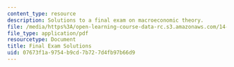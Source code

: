 ```yaml
---
content_type: resource
description: Solutions to a final exam on macroeconomic theory.
file: /media/https%3A/open-learning-course-data-rc.s3.amazonaws.com/14-06-intermediate-macroeconomic-theory-spring-2003/07673f1a9754b9cd7b727d4fb97b66d9_final_solutions.pdf
file_type: application/pdf
resourcetype: Document
title: Final Exam Solutions
uid: 07673f1a-9754-b9cd-7b72-7d4fb97b66d9
---
```

